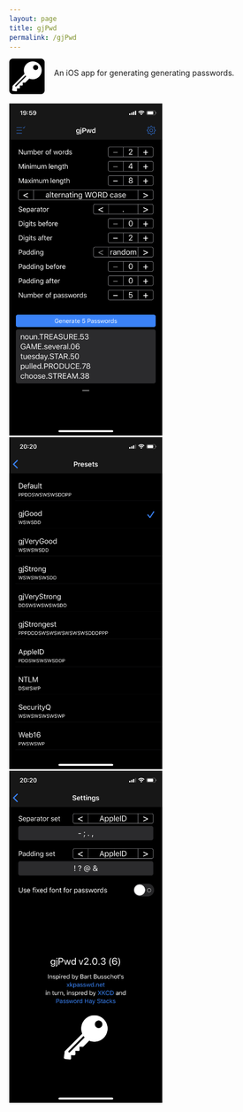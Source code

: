 ```yaml
---
layout: page
title: gjPwd
permalink: /gjPwd
---
```


<span style="float: left; line-height: 0px;">
<img width="64" height="64" src="/images/gjPwd-icon.png">
</span>
<span style="float: left; padding: 17px 0px 0px 17px;">
An iOS app for generating generating passwords.
</span>
<br style="clear: both;"><br/>

<img width="277" height="600" src="/images/gjPwd-1.png">
<img width="277" height="600" src="/images/gjPwd-2.png">
<img width="277" height="600" src="/images/gjPwd-3.png">
